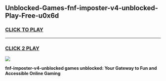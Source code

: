 
## Unblocked-Games-fnf-imposter-v4-unblocked-Play-Free-u0x6d
<h3>
<a href="https://premium76.site?title=fnf-imposter-v4-unblocked&ref=12A">CLICK TO PLAY</a></h3>
<hr>

<h3>
<a href="https://premium76.site?title=fnf-imposter-v4-unblocked&ref=12A">CLICK 2 PLAY</a>
  
</h3>

<a href="https://premium76.site?title=fnf-imposter-v4-unblocked&ref=12A"><img src="https://clearcache.store/games.png"></a>


**fnf-imposter-v4-unblocked games unblocked: Your Gateway to Fun and Accessible Online Gaming**
